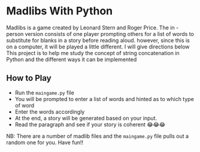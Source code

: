 # Madlibs With Python

Madlibs is a game created by Leonard Stern and Roger Price. The in - person version consists of one player prompting others for a list of words to substitute for blanks in a story before reading aloud. however, since this is on a computer, it will be played a little different. I will give directions below
<br>
This project is to help me study the concept of string concatenation in Python and the different ways it can be implemented

## How to Play
- Run the `maingame.py` file
- You will be prompted to enter a list of words and hinted as to which type of word
- Enter the words accordingly
- At the end, a story will be generated based on your input.
- Read the paragraph and see if your story is coherent 😂😂😂

NB: There are a number of madlib files and the `maingame.py` file pulls out a random one for you. 
Have fun!!
